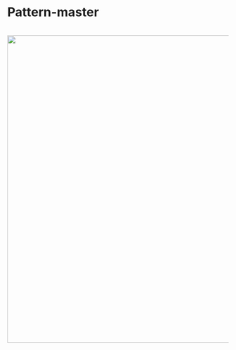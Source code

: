 # Pattern-master

<br><img height="700" src="https://github.com/vshalvaghasiya/Pattern-master-in-swift/blob/master/p.png">
</br>



